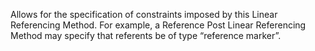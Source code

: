 Allows for the specification of constraints imposed by this Linear Referencing Method. For example, a Reference Post Linear Referencing Method may specify that referents be of type “reference marker”.
